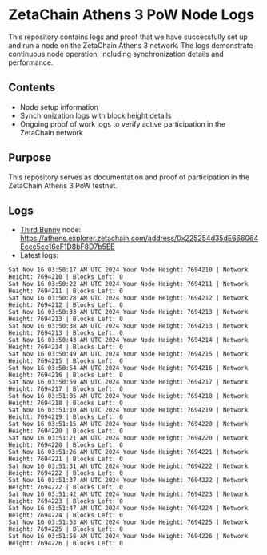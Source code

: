 # ZetaChain Athens 3 PoW Node Logs
This repository contains logs and proof that we have successfully set up and run a node on the ZetaChain Athens 3 network. The logs demonstrate continuous node operation, including synchronization details and performance.

## Contents
- Node setup information
- Synchronization logs with block height details
- Ongoing proof of work logs to verify active participation in the ZetaChain network

## Purpose
This repository serves as documentation and proof of participation in the ZetaChain Athens 3 PoW testnet.

## Logs

- [Third Bunny](https://thirdbunny.xyz/) node: https://athens.explorer.zetachain.com/address/0x225254d35dE666064Eccc5ce16eF1D8bF8D7b5EE
- Latest logs:
```
Sat Nov 16 03:50:17 AM UTC 2024 Your Node Height: 7694210 | Network Height: 7694210 | Blocks Left: 0
Sat Nov 16 03:50:22 AM UTC 2024 Your Node Height: 7694211 | Network Height: 7694211 | Blocks Left: 0
Sat Nov 16 03:50:28 AM UTC 2024 Your Node Height: 7694212 | Network Height: 7694212 | Blocks Left: 0
Sat Nov 16 03:50:33 AM UTC 2024 Your Node Height: 7694213 | Network Height: 7694213 | Blocks Left: 0
Sat Nov 16 03:50:38 AM UTC 2024 Your Node Height: 7694213 | Network Height: 7694213 | Blocks Left: 0
Sat Nov 16 03:50:43 AM UTC 2024 Your Node Height: 7694214 | Network Height: 7694214 | Blocks Left: 0
Sat Nov 16 03:50:49 AM UTC 2024 Your Node Height: 7694215 | Network Height: 7694215 | Blocks Left: 0
Sat Nov 16 03:50:54 AM UTC 2024 Your Node Height: 7694216 | Network Height: 7694216 | Blocks Left: 0
Sat Nov 16 03:50:59 AM UTC 2024 Your Node Height: 7694217 | Network Height: 7694217 | Blocks Left: 0
Sat Nov 16 03:51:05 AM UTC 2024 Your Node Height: 7694218 | Network Height: 7694218 | Blocks Left: 0
Sat Nov 16 03:51:10 AM UTC 2024 Your Node Height: 7694219 | Network Height: 7694219 | Blocks Left: 0
Sat Nov 16 03:51:15 AM UTC 2024 Your Node Height: 7694220 | Network Height: 7694220 | Blocks Left: 0
Sat Nov 16 03:51:21 AM UTC 2024 Your Node Height: 7694220 | Network Height: 7694220 | Blocks Left: 0
Sat Nov 16 03:51:26 AM UTC 2024 Your Node Height: 7694221 | Network Height: 7694221 | Blocks Left: 0
Sat Nov 16 03:51:31 AM UTC 2024 Your Node Height: 7694222 | Network Height: 7694222 | Blocks Left: 0
Sat Nov 16 03:51:37 AM UTC 2024 Your Node Height: 7694222 | Network Height: 7694222 | Blocks Left: 0
Sat Nov 16 03:51:42 AM UTC 2024 Your Node Height: 7694223 | Network Height: 7694223 | Blocks Left: 0
Sat Nov 16 03:51:47 AM UTC 2024 Your Node Height: 7694224 | Network Height: 7694224 | Blocks Left: 0
Sat Nov 16 03:51:53 AM UTC 2024 Your Node Height: 7694225 | Network Height: 7694225 | Blocks Left: 0
Sat Nov 16 03:51:58 AM UTC 2024 Your Node Height: 7694226 | Network Height: 7694226 | Blocks Left: 0
```
